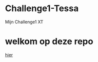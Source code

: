 # Challenge1-Tessa
Mijn Challenge1 XT

# welkom op deze repo

[hier](https://tesji1.github.io/Challenge1-Tessa/)

